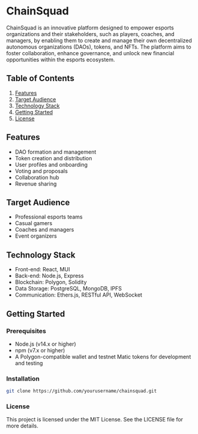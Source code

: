 # ChainSquad

ChainSquad is an innovative platform designed to empower esports organizations and their stakeholders, such as players, coaches, and managers, by enabling them to create and manage their own decentralized autonomous organizations (DAOs), tokens, and NFTs. The platform aims to foster collaboration, enhance governance, and unlock new financial opportunities within the esports ecosystem.

## Table of Contents

1. [Features](#features)
2. [Target Audience](#target-audience)
3. [Technology Stack](#technology-stack)
4. [Getting Started](#getting-started)
8. [License](#license)

## Features

- DAO formation and management
- Token creation and distribution
- User profiles and onboarding
- Voting and proposals
- Collaboration hub
- Revenue sharing

## Target Audience

- Professional esports teams
- Casual gamers
- Coaches and managers
- Event organizers

## Technology Stack

- Front-end: React, MUI
- Back-end: Node.js, Express
- Blockchain: Polygon, Solidity
- Data Storage: PostgreSQL, MongoDB, IPFS
- Communication: Ethers.js, RESTful API, WebSocket

## Getting Started

### Prerequisites

- Node.js (v14.x or higher)
- npm (v7.x or higher)
- A Polygon-compatible wallet and testnet Matic tokens for development and testing

### Installation

```bash
git clone https://github.com/yourusername/chainsquad.git
```

### License

This project is licensed under the MIT License. See the LICENSE file for more details.